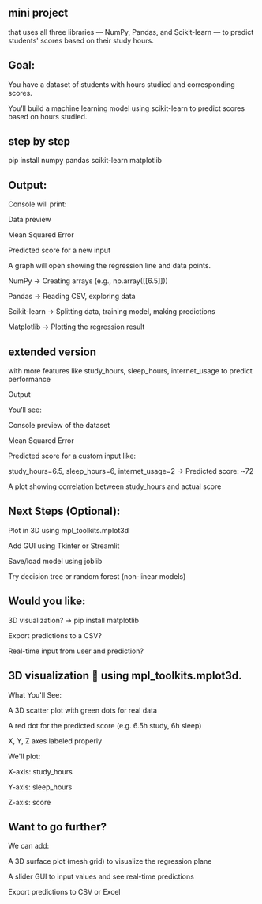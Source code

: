 ## mini project 
that uses all three libraries — NumPy, Pandas, and Scikit-learn — to predict students' scores based on their study hours.

## Goal:
You have a dataset of students with hours studied and corresponding scores.

You’ll build a machine learning model using scikit-learn to predict scores based on hours studied.

## step by step
pip install numpy pandas scikit-learn matplotlib

## Output:
Console will print:

Data preview

Mean Squared Error

Predicted score for a new input

A graph will open showing the regression line and data points.

NumPy  ->	Creating arrays (e.g., np.array([[6.5]]))

Pandas	->  Reading CSV, exploring data

Scikit-learn	-> Splitting data, training model, making predictions

Matplotlib ->	Plotting the regression result

## extended version 
with more features like study_hours, sleep_hours, internet_usage to predict performance

Output

You’ll see:

Console preview of the dataset

Mean Squared Error

Predicted score for a custom input like:

study_hours=6.5, sleep_hours=6, internet_usage=2 → Predicted score: ~72

A plot showing correlation between study_hours and actual score


## Next Steps (Optional):
Plot in 3D using mpl_toolkits.mplot3d

Add GUI using Tkinter or Streamlit

Save/load model using joblib

Try decision tree or random forest (non-linear models)

## Would you like: 

3D visualization?  -> pip install matplotlib

Export predictions to a CSV?

Real-time input from user and prediction?

## 3D visualization  🎯 using mpl_toolkits.mplot3d.
What You'll See:

A 3D scatter plot with green dots for real data

A red dot for the predicted score (e.g. 6.5h study, 6h sleep)

X, Y, Z axes labeled properly

We'll plot:

X-axis: study_hours

Y-axis: sleep_hours

Z-axis: score

## Want to go further?
We can add:

A 3D surface plot (mesh grid) to visualize the regression plane

A slider GUI to input values and see real-time predictions

Export predictions to CSV or Excel

